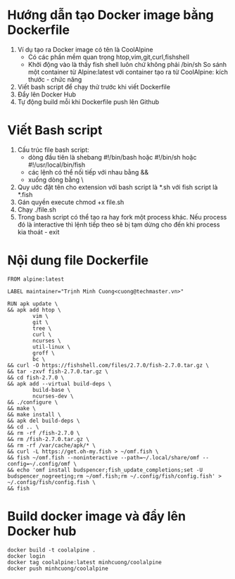 # Hướng dẫn tạo Docker image bằng Dockerfile

1. Ví dụ tạo ra Docker image có tên là CoolAlpine
	+ Có các phần mềm quan trọng htop,vim,git,curl,fishshell
	+ Khởi động vào là thấy fish shell luôn chứ không phải /bin/sh
	So sánh một container từ Alpine:latest với container tạo ra từ CoolAlpine: kích thước - chức năng
2. Viết bash script để chạy thử trước khi viết Dockerfile
3. Đẩy lên Docker Hub
4. Tự động build mỗi khi Dockerfile push lên Github


# Viết Bash script
1. Cấu trúc file bash script:
	+ dòng đầu tiên là shebang #!/bin/bash hoặc #!/bin/sh hoặc #!/usr/local/bin/fish
	+ các lệnh có thể nối tiếp với nhau bằng &&
	+ xuống dòng bằng \
2. Quy ước đặt tên cho extension với bash script là *.sh với fish script là *.fish
3. Gán quyền execute chmod +x file.sh
4. Chạy ./file.sh
5. Trong bash script có thể tạo ra hay fork một process khác. Nếu process đó là interactive thì lệnh tiếp theo sẽ bị tạm dừng cho đến khi process kia thoát - exit

# Nội dung file Dockerfile
```docker
FROM alpine:latest

LABEL maintainer="Trịnh Minh Cuong<cuong@techmaster.vn>"

RUN apk update \
&& apk add htop \
		vim \
		git \
		tree \
		curl \
		ncurses \
		util-linux \
		groff \
		bc \
&& curl -O https://fishshell.com/files/2.7.0/fish-2.7.0.tar.gz \
&& tar -zxvf fish-2.7.0.tar.gz \
&& cd fish-2.7.0 \
&& apk add --virtual build-deps \
		build-base \
		ncurses-dev \
&& ./configure \
&& make \
&& make install \
&& apk del build-deps \
&& cd .. \
&& rm -rf /fish-2.7.0 \
&& rm /fish-2.7.0.tar.gz \
&& rm -rf /var/cache/apk/* \
&& curl -L https://get.oh-my.fish > ~/omf.fish \
&& fish ~/omf.fish --noninteractive --path=~/.local/share/omf --config=~/.config/omf \
&& echo 'omf install budspencer;fish_update_completions;set -U budspencer_nogreeting;rm ~/omf.fish;rm ~/.config/fish/config.fish' > ~/.config/fish/config.fish \
&& fish
```

# Build docker image và đẩy lên Docker hub
```
docker build -t coolalpine .
docker login
docker tag coolalpine:latest minhcuong/coolalpine
docker push minhcuong/coolalpine
```